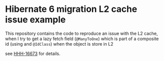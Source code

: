 # Hibernate 6 migration L2 cache issue example

This repository contains the code to reproduce an issue with the L2 cache, when I try to get a lazy fetch field
(`@ManyToOne`) which is part of a composite id (using and `@IdClass`) when the object is store in L2

see [HHH-16673](https://hibernate.atlassian.net/browse/HHH-16673) for details.